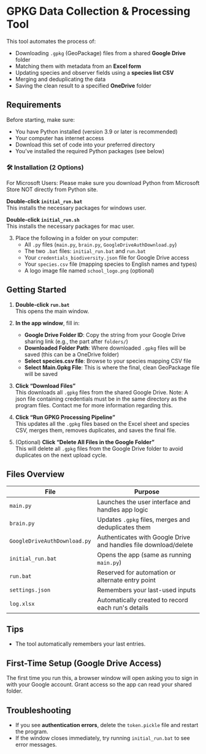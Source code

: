# GPKG Data Collection & Processing Tool

This tool automates the process of:
- Downloading `.gpkg` (GeoPackage) files from a shared **Google Drive** folder
- Matching them with metadata from an **Excel form**
- Updating species and observer fields using a **species list CSV**
- Merging and deduplicating the data
- Saving the clean result to a specified **OneDrive** folder

## Requirements

Before starting, make sure:
- You have Python installed (version 3.9 or later is recommended)
- Your computer has internet access
- Download this set of code into your preferred directory
- You’ve installed the required Python packages (see below)

### 🛠️ Installation (2 Options)

For Microsoft Users: Please make sure you download Python from Microsoft Store NOT directly from Python site.

**Double-click `initial_run.bat`**  
   This installs the necessary packages for windows user.

**Double-click `initial_run.sh`**  
   This installs the necessary packages for mac user.

3. Place the following in a folder on your computer:
   - All `.py` files (`main.py`, `brain.py`, `GoogleDriveAuthDownload.py`)
   - The two `.bat` files: `initial_run.bat` and `run.bat`
   - Your `credentials_biodiversity.json` file for Google Drive access
   - Your `species.csv` file (mapping species to English names and types)
   - A logo image file named `school_logo.png` (optional)

## Getting Started

1. **Double-click `run.bat`**  
   This opens the main window.

2. **In the app window**, fill in:
   - **Google Drive Folder ID**: Copy the string from your Google Drive sharing link (e.g., the part after `folders/`)
   - **Downloaded Folder Path**: Where downloaded `.gpkg` files will be saved (this can be a OneDrive folder)
   - **Select species.csv file**: Browse to your species mapping CSV file
   - **Select Main.Gpkg File**: This is where the final, clean GeoPackage file will be saved

3. **Click “Download Files”**  
   This downloads all `.gpkg` files from the shared Google Drive.
   Note: A json file containing credentials must be in the same directory as the program files. Contact me for more information regarding this.

5. **Click “Run GPKG Processing Pipeline”**  
   This updates all the `.gpkg` files based on the Excel sheet and species CSV, merges them, removes duplicates, and saves the final file.

6. (Optional) **Click “Delete All Files in the Google Folder”**  
   This will delete all `.gpkg` files from the Google Drive folder to avoid duplicates on the next upload cycle.

## Files Overview

| File | Purpose |
|------|---------|
| `main.py` | Launches the user interface and handles app logic |
| `brain.py` | Updates `.gpkg` files, merges and deduplicates them |
| `GoogleDriveAuthDownload.py` | Authenticates with Google Drive and handles file download/delete |
| `initial_run.bat` | Opens the app (same as running `main.py`) |
| `run.bat` | Reserved for automation or alternate entry point |
| `settings.json` | Remembers your last-used inputs |
| `log.xlsx` | Automatically created to record each run's details |

## Tips

- The tool automatically remembers your last entries.

## First-Time Setup (Google Drive Access)

The first time you run this, a browser window will open asking you to sign in with your Google account. Grant access so the app can read your shared folder.

## Troubleshooting

- If you see **authentication errors**, delete the `token.pickle` file and restart the program.
- If the window closes immediately, try running `initial_run.bat` to see error messages.
